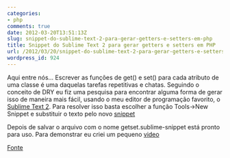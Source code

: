 ```yaml
---
categories:
- php
comments: true
date: 2012-03-20T13:51:13Z
slug: snippet-do-sublime-text-2-para-gerar-getters-e-setters-em-php
title: Snippet do Sublime Text 2 para gerar getters e setters em PHP
url: /2012/03/20/snippet-do-sublime-text-2-para-gerar-getters-e-setters-em-php/
wordpress_id: 924
---
```


Aqui entre nós... Escrever as funções de get() e set() para cada atributo de uma classe é uma daquelas tarefas repetitivas e chatas. Seguindo o conceito de DRY eu fiz uma pesquisa para encontrar alguma forma de gerar isso de maneira mais fácil, usando o meu editor de programação favorito, o [Sublime Text 2](/blog/2011/12/23/sublime-text/).
Para resolver isso basta escolher a função Tools->New Snippet e substituir o texto pelo novo [snippet](https://gist.github.com/2137945)

Depois de salvar o arquivo com o nome getset.sublime-snippet está pronto para uso.
Para demonstrar eu criei um pequeno [video](http://youtu.be/NxPyQMCF_IQ?hd=1)

[Fonte](http://akrabat.com/software/sublime-text-2-snippet-for-php-getter-and-setter-generation/)
